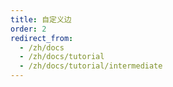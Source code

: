 ```yaml
---
title: 自定义边
order: 2
redirect_from:
  - /zh/docs
  - /zh/docs/tutorial
  - /zh/docs/tutorial/intermediate
---
```

